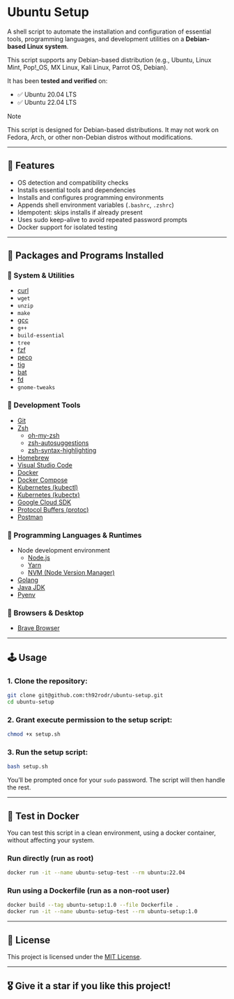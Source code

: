 # Ubuntu Setup

A shell script to automate the installation and configuration of essential tools, programming languages, and development utilities on a **Debian-based Linux system**.

This script supports any Debian-based distribution (e.g., Ubuntu, Linux Mint, Pop!_OS, MX Linux, Kali Linux, Parrot OS, Debian).

It has been **tested and verified** on:

- ✅ Ubuntu 20.04 LTS
- ✅ Ubuntu 22.04 LTS

> [!NOTE]
> This script is designed for Debian-based distributions. It may not work on Fedora, Arch, or other non-Debian distros without modifications.

---

## 🎯 Features

- OS detection and compatibility checks
- Installs essential tools and dependencies
- Installs and configures programming environments
- Appends shell environment variables (`.bashrc`, `.zshrc`)
- Idempotent: skips installs if already present
- Uses sudo keep-alive to avoid repeated password prompts
- Docker support for isolated testing

---

## 📌 Packages and Programs Installed

### 🔸 System & Utilities
- [curl](https://curl.se/)
- `wget`
- `unzip`
- `make`
- [gcc](https://gcc.gnu.org/)
- `g++`
- `build-essential`
- `tree`
- [fzf](https://github.com/junegunn/fzf)
- [peco](https://github.com/peco/peco)
- [tig](https://github.com/jonas/tig)
- [bat](https://github.com/sharkdp/bat)
- [fd](https://github.com/sharkdp/fd)
- `gnome-tweaks`

### 🔸 Development Tools
- [Git](https://git-scm.com/)
- [Zsh](https://www.zsh.org/)
  - [oh-my-zsh](https://github.com/ohmyzsh/ohmyzsh)
  - [zsh-autosuggestions](https://github.com/zsh-users/zsh-autosuggestions)
  - [zsh-syntax-highlighting](https://github.com/zsh-users/zsh-syntax-highlighting)
- [Homebrew](https://brew.sh/)
- [Visual Studio Code](https://code.visualstudio.com/)
- [Docker](https://www.docker.com/)
- [Docker Compose](https://docs.docker.com/compose/)
- [Kubernetes (kubectl)](https://kubernetes.io/docs/reference/kubectl/kubectl/)
- [Kubernetes (kubectx)](https://github.com/ahmetb/kubectx)
- [Google Cloud SDK](https://cloud.google.com/sdk)
- [Protocol Buffers (protoc)](https://github.com/protocolbuffers/protobuf)
- [Postman](https://www.postman.com/)

### 🔸 Programming Languages & Runtimes
- Node development environment
  - [Node.js](https://nodejs.org/)
  - [Yarn](https://classic.yarnpkg.com/)
  - [NVM (Node Version Manager)](https://github.com/nvm-sh/nvm)
- [Golang](https://go.dev/)
- [Java JDK](https://openjdk.org/)
- [Pyenv](https://github.com/pyenv/pyenv)

### 🔸 Browsers & Desktop
- [Brave Browser](https://brave.com/)

---

## 🕹️ Usage

### 1. Clone the repository:

```bash
git clone git@github.com:th92rodr/ubuntu-setup.git
cd ubuntu-setup
```

### 2. Grant execute permission to the setup script:

```bash
chmod +x setup.sh
```

### 3. Run the setup script:

```bash
bash setup.sh
```

You’ll be prompted once for your `sudo` password. The script will then handle the rest.

---

## 🐳 Test in Docker

You can test this script in a clean environment, using a docker container, without affecting your system.

### Run directly (run as root)

```bash
docker run -it --name ubuntu-setup-test --rm ubuntu:22.04
```

### Run using a Dockerfile (run as a non-root user)

```bash
docker build --tag ubuntu-setup:1.0 --file Dockerfile .
docker run -it --name ubuntu-setup-test --rm ubuntu-setup:1.0
```

---

## 📜 License

This project is licensed under the [MIT License](LICENSE.md).

---

## 🎖️ Give it a star if you like this project!
